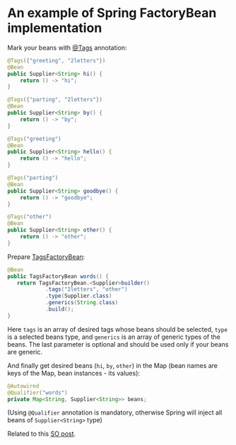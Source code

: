 # An example of Spring FactoryBean implementation

Mark your beans with [@Tags](src/main/java/io/github/cepr0/demo/Tags.java) annotation:

```java
@Tags({"greeting", "2letters"})
@Bean
public Supplier<String> hi() {
	return () -> "hi";
}

@Tags({"parting", "2letters"})
@Bean
public Supplier<String> by() {
	return () -> "by";
}

@Tags("greeting")
@Bean
public Supplier<String> hello() {
	return () -> "hello";
}

@Tags("parting")
@Bean
public Supplier<String> goodbye() {
	return () -> "goodbye";
}

@Tags("other")
@Bean
public Supplier<String> other() {
	return () -> "other";
}
```
Prepare [TagsFactoryBean](src/main/java/io/github/cepr0/demo/TagsFactoryBean.java):

```java
@Bean
public TagsFactoryBean words() {
   return TagsFactoryBean.<Supplier>builder()
			.tags("2letters", "other")
			.type(Supplier.class)
			.generics(String.class)
			.build();
}
``` 

Here `tags` is an array of desired tags whose beans should be selected, 
`type` is a selected beans type, and `generics` is an array of generic types of the beans. 
The last parameter is optional and should be used only if your beans are generic.


And finally get desired beans (`hi`, `by`, `other`) in the Map 
(bean names are keys of the Map, bean instances - its values):

```java
@Autowired
@Qualifier("words")
private Map<String, Supplier<String>> beans;
```
 
(Using `@Qualifier` annotation is mandatory, 
otherwise Spring will inject all beans of `Supplier<String>` type) 
 
Related to this [SO post](https://stackoverflow.com/a/57169506).